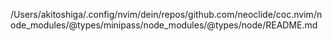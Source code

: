 /Users/akitoshiga/.config/nvim/dein/repos/github.com/neoclide/coc.nvim/node_modules/@types/minipass/node_modules/@types/node/README.md